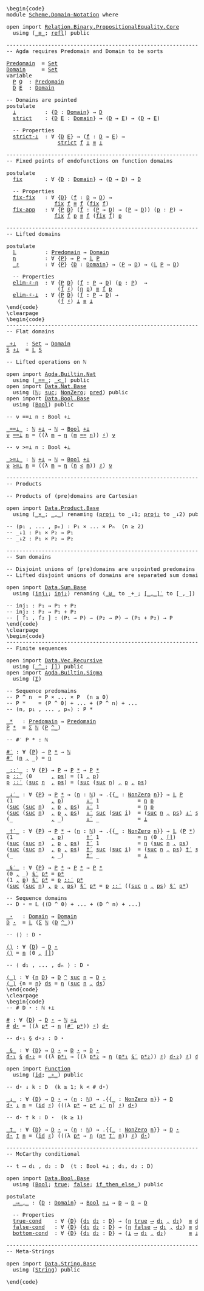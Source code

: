 <pre class="Agda"><a id="1" class="Markup">\begin{code}</a>
<a id="14" class="Keyword">module</a> <a id="21" href="Scheme.Domain-Notation.html" class="Module">Scheme.Domain-Notation</a> <a id="44" class="Keyword">where</a>

<a id="51" class="Keyword">open</a> <a id="56" class="Keyword">import</a> <a id="63" href="Relation.Binary.PropositionalEquality.Core.html" class="Module">Relation.Binary.PropositionalEquality.Core</a>
  <a id="108" class="Keyword">using</a> <a id="114" class="Symbol">(</a><a id="115" href="Agda.Builtin.Equality.html#150" class="Datatype Operator">_≡_</a><a id="118" class="Symbol">;</a> <a id="120" href="Agda.Builtin.Equality.html#207" class="InductiveConstructor">refl</a><a id="124" class="Symbol">)</a> <a id="126" class="Keyword">public</a>

<a id="134" class="Comment">------------------------------------------------------------------------</a>
<a id="207" class="Comment">-- Agda requires Predomain and Domain to be sorts</a>

<a id="Predomain"></a><a id="258" href="Scheme.Domain-Notation.html#258" class="Function">Predomain</a>  <a id="269" class="Symbol">=</a> <a id="271" href="Agda.Primitive.html#388" class="Primitive">Set</a>
<a id="Domain"></a><a id="275" href="Scheme.Domain-Notation.html#275" class="Function">Domain</a>     <a id="286" class="Symbol">=</a> <a id="288" href="Agda.Primitive.html#388" class="Primitive">Set</a>
<a id="292" class="Keyword">variable</a>
  <a id="303" href="Scheme.Domain-Notation.html#303" class="Generalizable">P</a> <a id="305" href="Scheme.Domain-Notation.html#305" class="Generalizable">Q</a>  <a id="308" class="Symbol">:</a> <a id="310" href="Scheme.Domain-Notation.html#258" class="Function">Predomain</a>
  <a id="322" href="Scheme.Domain-Notation.html#322" class="Generalizable">D</a> <a id="324" href="Scheme.Domain-Notation.html#324" class="Generalizable">E</a>  <a id="327" class="Symbol">:</a> <a id="329" href="Scheme.Domain-Notation.html#275" class="Function">Domain</a>

<a id="337" class="Comment">-- Domains are pointed</a>
<a id="360" class="Keyword">postulate</a>
  <a id="⊥"></a><a id="372" href="Scheme.Domain-Notation.html#372" class="Postulate">⊥</a>         <a id="382" class="Symbol">:</a> <a id="384" class="Symbol">{</a><a id="385" href="Scheme.Domain-Notation.html#385" class="Bound">D</a> <a id="387" class="Symbol">:</a> <a id="389" href="Scheme.Domain-Notation.html#275" class="Function">Domain</a><a id="395" class="Symbol">}</a> <a id="397" class="Symbol">→</a> <a id="399" href="Scheme.Domain-Notation.html#385" class="Bound">D</a>
  <a id="strict"></a><a id="403" href="Scheme.Domain-Notation.html#403" class="Postulate">strict</a>    <a id="413" class="Symbol">:</a> <a id="415" class="Symbol">{</a><a id="416" href="Scheme.Domain-Notation.html#416" class="Bound">D</a> <a id="418" href="Scheme.Domain-Notation.html#418" class="Bound">E</a> <a id="420" class="Symbol">:</a> <a id="422" href="Scheme.Domain-Notation.html#275" class="Function">Domain</a><a id="428" class="Symbol">}</a> <a id="430" class="Symbol">→</a> <a id="432" class="Symbol">(</a><a id="433" href="Scheme.Domain-Notation.html#416" class="Bound">D</a> <a id="435" class="Symbol">→</a> <a id="437" href="Scheme.Domain-Notation.html#418" class="Bound">E</a><a id="438" class="Symbol">)</a> <a id="440" class="Symbol">→</a> <a id="442" class="Symbol">(</a><a id="443" href="Scheme.Domain-Notation.html#416" class="Bound">D</a> <a id="445" class="Symbol">→</a> <a id="447" href="Scheme.Domain-Notation.html#418" class="Bound">E</a><a id="448" class="Symbol">)</a>

  <a id="453" class="Comment">-- Properties</a>
  <a id="strict-⊥"></a><a id="469" href="Scheme.Domain-Notation.html#469" class="Postulate">strict-⊥</a>  <a id="479" class="Symbol">:</a> <a id="481" class="Symbol">∀</a> <a id="483" class="Symbol">{</a><a id="484" href="Scheme.Domain-Notation.html#484" class="Bound">D</a> <a id="486" href="Scheme.Domain-Notation.html#486" class="Bound">E</a><a id="487" class="Symbol">}</a> <a id="489" class="Symbol">→</a> <a id="491" class="Symbol">(</a><a id="492" href="Scheme.Domain-Notation.html#492" class="Bound">f</a> <a id="494" class="Symbol">:</a> <a id="496" href="Scheme.Domain-Notation.html#484" class="Bound">D</a> <a id="498" class="Symbol">→</a> <a id="500" href="Scheme.Domain-Notation.html#486" class="Bound">E</a><a id="501" class="Symbol">)</a> <a id="503" class="Symbol">→</a>
                <a id="521" href="Scheme.Domain-Notation.html#403" class="Postulate">strict</a> <a id="528" href="Scheme.Domain-Notation.html#492" class="Bound">f</a> <a id="530" href="Scheme.Domain-Notation.html#372" class="Postulate">⊥</a> <a id="532" href="Agda.Builtin.Equality.html#150" class="Datatype Operator">≡</a> <a id="534" href="Scheme.Domain-Notation.html#372" class="Postulate">⊥</a>

<a id="537" class="Comment">------------------------------------------------------------------------</a>
<a id="610" class="Comment">-- Fixed points of endofunctions on function domains</a>

<a id="664" class="Keyword">postulate</a>
  <a id="fix"></a><a id="676" href="Scheme.Domain-Notation.html#676" class="Postulate">fix</a>       <a id="686" class="Symbol">:</a> <a id="688" class="Symbol">∀</a> <a id="690" class="Symbol">{</a><a id="691" href="Scheme.Domain-Notation.html#691" class="Bound">D</a> <a id="693" class="Symbol">:</a> <a id="695" href="Scheme.Domain-Notation.html#275" class="Function">Domain</a><a id="701" class="Symbol">}</a> <a id="703" class="Symbol">→</a> <a id="705" class="Symbol">(</a><a id="706" href="Scheme.Domain-Notation.html#691" class="Bound">D</a> <a id="708" class="Symbol">→</a> <a id="710" href="Scheme.Domain-Notation.html#691" class="Bound">D</a><a id="711" class="Symbol">)</a> <a id="713" class="Symbol">→</a> <a id="715" href="Scheme.Domain-Notation.html#691" class="Bound">D</a>

  <a id="720" class="Comment">-- Properties</a>
  <a id="fix-fix"></a><a id="736" href="Scheme.Domain-Notation.html#736" class="Postulate">fix-fix</a>   <a id="746" class="Symbol">:</a> <a id="748" class="Symbol">∀</a> <a id="750" class="Symbol">{</a><a id="751" href="Scheme.Domain-Notation.html#751" class="Bound">D</a><a id="752" class="Symbol">}</a> <a id="754" class="Symbol">(</a><a id="755" href="Scheme.Domain-Notation.html#755" class="Bound">f</a> <a id="757" class="Symbol">:</a> <a id="759" href="Scheme.Domain-Notation.html#751" class="Bound">D</a> <a id="761" class="Symbol">→</a> <a id="763" href="Scheme.Domain-Notation.html#751" class="Bound">D</a><a id="764" class="Symbol">)</a> <a id="766" class="Symbol">→</a>
               <a id="783" href="Scheme.Domain-Notation.html#676" class="Postulate">fix</a> <a id="787" href="Scheme.Domain-Notation.html#755" class="Bound">f</a> <a id="789" href="Agda.Builtin.Equality.html#150" class="Datatype Operator">≡</a> <a id="791" href="Scheme.Domain-Notation.html#755" class="Bound">f</a> <a id="793" class="Symbol">(</a><a id="794" href="Scheme.Domain-Notation.html#676" class="Postulate">fix</a> <a id="798" href="Scheme.Domain-Notation.html#755" class="Bound">f</a><a id="799" class="Symbol">)</a>
  <a id="fix-app"></a><a id="803" href="Scheme.Domain-Notation.html#803" class="Postulate">fix-app</a>   <a id="813" class="Symbol">:</a> <a id="815" class="Symbol">∀</a> <a id="817" class="Symbol">{</a><a id="818" href="Scheme.Domain-Notation.html#818" class="Bound">P</a> <a id="820" href="Scheme.Domain-Notation.html#820" class="Bound">D</a><a id="821" class="Symbol">}</a> <a id="823" class="Symbol">(</a><a id="824" href="Scheme.Domain-Notation.html#824" class="Bound">f</a> <a id="826" class="Symbol">:</a> <a id="828" class="Symbol">(</a><a id="829" href="Scheme.Domain-Notation.html#818" class="Bound">P</a> <a id="831" class="Symbol">→</a> <a id="833" href="Scheme.Domain-Notation.html#820" class="Bound">D</a><a id="834" class="Symbol">)</a> <a id="836" class="Symbol">→</a> <a id="838" class="Symbol">(</a><a id="839" href="Scheme.Domain-Notation.html#818" class="Bound">P</a> <a id="841" class="Symbol">→</a> <a id="843" href="Scheme.Domain-Notation.html#820" class="Bound">D</a><a id="844" class="Symbol">))</a> <a id="847" class="Symbol">(</a><a id="848" href="Scheme.Domain-Notation.html#848" class="Bound">p</a> <a id="850" class="Symbol">:</a> <a id="852" href="Scheme.Domain-Notation.html#818" class="Bound">P</a><a id="853" class="Symbol">)</a> <a id="855" class="Symbol">→</a>
               <a id="872" href="Scheme.Domain-Notation.html#676" class="Postulate">fix</a> <a id="876" href="Scheme.Domain-Notation.html#824" class="Bound">f</a> <a id="878" href="Scheme.Domain-Notation.html#848" class="Bound">p</a> <a id="880" href="Agda.Builtin.Equality.html#150" class="Datatype Operator">≡</a> <a id="882" href="Scheme.Domain-Notation.html#824" class="Bound">f</a> <a id="884" class="Symbol">(</a><a id="885" href="Scheme.Domain-Notation.html#676" class="Postulate">fix</a> <a id="889" href="Scheme.Domain-Notation.html#824" class="Bound">f</a><a id="890" class="Symbol">)</a> <a id="892" href="Scheme.Domain-Notation.html#848" class="Bound">p</a>

<a id="895" class="Comment">------------------------------------------------------------------------</a>
<a id="968" class="Comment">-- Lifted domains</a>

<a id="987" class="Keyword">postulate</a>
  <a id="𝕃"></a><a id="999" href="Scheme.Domain-Notation.html#999" class="Postulate">𝕃</a>         <a id="1009" class="Symbol">:</a> <a id="1011" href="Scheme.Domain-Notation.html#258" class="Function">Predomain</a> <a id="1021" class="Symbol">→</a> <a id="1023" href="Scheme.Domain-Notation.html#275" class="Function">Domain</a>
  <a id="η"></a><a id="1032" href="Scheme.Domain-Notation.html#1032" class="Postulate">η</a>         <a id="1042" class="Symbol">:</a> <a id="1044" class="Symbol">∀</a> <a id="1046" class="Symbol">{</a><a id="1047" href="Scheme.Domain-Notation.html#1047" class="Bound">P</a><a id="1048" class="Symbol">}</a> <a id="1050" class="Symbol">→</a> <a id="1052" href="Scheme.Domain-Notation.html#1047" class="Bound">P</a> <a id="1054" class="Symbol">→</a> <a id="1056" href="Scheme.Domain-Notation.html#999" class="Postulate">𝕃</a> <a id="1058" href="Scheme.Domain-Notation.html#1047" class="Bound">P</a>
  <a id="_♯"></a><a id="1062" href="Scheme.Domain-Notation.html#1062" class="Postulate Operator">_♯</a>        <a id="1072" class="Symbol">:</a> <a id="1074" class="Symbol">∀</a> <a id="1076" class="Symbol">{</a><a id="1077" href="Scheme.Domain-Notation.html#1077" class="Bound">P</a><a id="1078" class="Symbol">}</a> <a id="1080" class="Symbol">{</a><a id="1081" href="Scheme.Domain-Notation.html#1081" class="Bound">D</a> <a id="1083" class="Symbol">:</a> <a id="1085" href="Scheme.Domain-Notation.html#275" class="Function">Domain</a><a id="1091" class="Symbol">}</a> <a id="1093" class="Symbol">→</a> <a id="1095" class="Symbol">(</a><a id="1096" href="Scheme.Domain-Notation.html#1077" class="Bound">P</a> <a id="1098" class="Symbol">→</a> <a id="1100" href="Scheme.Domain-Notation.html#1081" class="Bound">D</a><a id="1101" class="Symbol">)</a> <a id="1103" class="Symbol">→</a> <a id="1105" class="Symbol">(</a><a id="1106" href="Scheme.Domain-Notation.html#999" class="Postulate">𝕃</a> <a id="1108" href="Scheme.Domain-Notation.html#1077" class="Bound">P</a> <a id="1110" class="Symbol">→</a> <a id="1112" href="Scheme.Domain-Notation.html#1081" class="Bound">D</a><a id="1113" class="Symbol">)</a>

  <a id="1118" class="Comment">-- Properties</a>
  <a id="elim-♯-η"></a><a id="1134" href="Scheme.Domain-Notation.html#1134" class="Postulate">elim-♯-η</a>  <a id="1144" class="Symbol">:</a> <a id="1146" class="Symbol">∀</a> <a id="1148" class="Symbol">{</a><a id="1149" href="Scheme.Domain-Notation.html#1149" class="Bound">P</a> <a id="1151" href="Scheme.Domain-Notation.html#1151" class="Bound">D</a><a id="1152" class="Symbol">}</a> <a id="1154" class="Symbol">(</a><a id="1155" href="Scheme.Domain-Notation.html#1155" class="Bound">f</a> <a id="1157" class="Symbol">:</a> <a id="1159" href="Scheme.Domain-Notation.html#1149" class="Bound">P</a> <a id="1161" class="Symbol">→</a> <a id="1163" href="Scheme.Domain-Notation.html#1151" class="Bound">D</a><a id="1164" class="Symbol">)</a> <a id="1166" class="Symbol">(</a><a id="1167" href="Scheme.Domain-Notation.html#1167" class="Bound">p</a> <a id="1169" class="Symbol">:</a> <a id="1171" href="Scheme.Domain-Notation.html#1149" class="Bound">P</a><a id="1172" class="Symbol">)</a>  <a id="1175" class="Symbol">→</a>
                <a id="1193" class="Symbol">(</a><a id="1194" href="Scheme.Domain-Notation.html#1155" class="Bound">f</a> <a id="1196" href="Scheme.Domain-Notation.html#1062" class="Postulate Operator">♯</a><a id="1197" class="Symbol">)</a> <a id="1199" class="Symbol">(</a><a id="1200" href="Scheme.Domain-Notation.html#1032" class="Postulate">η</a> <a id="1202" href="Scheme.Domain-Notation.html#1167" class="Bound">p</a><a id="1203" class="Symbol">)</a> <a id="1205" href="Agda.Builtin.Equality.html#150" class="Datatype Operator">≡</a> <a id="1207" href="Scheme.Domain-Notation.html#1155" class="Bound">f</a> <a id="1209" href="Scheme.Domain-Notation.html#1167" class="Bound">p</a>
  <a id="elim-♯-⊥"></a><a id="1213" href="Scheme.Domain-Notation.html#1213" class="Postulate">elim-♯-⊥</a>  <a id="1223" class="Symbol">:</a> <a id="1225" class="Symbol">∀</a> <a id="1227" class="Symbol">{</a><a id="1228" href="Scheme.Domain-Notation.html#1228" class="Bound">P</a> <a id="1230" href="Scheme.Domain-Notation.html#1230" class="Bound">D</a><a id="1231" class="Symbol">}</a> <a id="1233" class="Symbol">(</a><a id="1234" href="Scheme.Domain-Notation.html#1234" class="Bound">f</a> <a id="1236" class="Symbol">:</a> <a id="1238" href="Scheme.Domain-Notation.html#1228" class="Bound">P</a> <a id="1240" class="Symbol">→</a> <a id="1242" href="Scheme.Domain-Notation.html#1230" class="Bound">D</a><a id="1243" class="Symbol">)</a> <a id="1245" class="Symbol">→</a>
                <a id="1263" class="Symbol">(</a><a id="1264" href="Scheme.Domain-Notation.html#1234" class="Bound">f</a> <a id="1266" href="Scheme.Domain-Notation.html#1062" class="Postulate Operator">♯</a><a id="1267" class="Symbol">)</a> <a id="1269" href="Scheme.Domain-Notation.html#372" class="Postulate">⊥</a> <a id="1271" href="Agda.Builtin.Equality.html#150" class="Datatype Operator">≡</a> <a id="1273" href="Scheme.Domain-Notation.html#372" class="Postulate">⊥</a>
<a id="1275" class="Markup">\end{code}</a><a id="1285" class="Background">
\clearpage
</a><a id="1297" class="Markup">\begin{code}</a>
<a id="1310" class="Comment">------------------------------------------------------------------------</a>
<a id="1383" class="Comment">-- Flat domains</a>

<a id="_+⊥"></a><a id="1400" href="Scheme.Domain-Notation.html#1400" class="Function Operator">_+⊥</a>   <a id="1406" class="Symbol">:</a> <a id="1408" href="Agda.Primitive.html#388" class="Primitive">Set</a> <a id="1412" class="Symbol">→</a> <a id="1414" href="Scheme.Domain-Notation.html#275" class="Function">Domain</a>
<a id="1421" href="Scheme.Domain-Notation.html#1421" class="Bound">S</a> <a id="1423" href="Scheme.Domain-Notation.html#1400" class="Function Operator">+⊥</a>  <a id="1427" class="Symbol">=</a> <a id="1429" href="Scheme.Domain-Notation.html#999" class="Postulate">𝕃</a> <a id="1431" href="Scheme.Domain-Notation.html#1421" class="Bound">S</a>

<a id="1434" class="Comment">-- Lifted operations on ℕ</a>

<a id="1461" class="Keyword">open</a> <a id="1466" class="Keyword">import</a> <a id="1473" href="Agda.Builtin.Nat.html" class="Module">Agda.Builtin.Nat</a>
  <a id="1492" class="Keyword">using</a> <a id="1498" class="Symbol">(</a><a id="1499" href="Agda.Builtin.Nat.html#631" class="Primitive Operator">_==_</a><a id="1503" class="Symbol">;</a> <a id="1505" href="Agda.Builtin.Nat.html#757" class="Primitive Operator">_&lt;_</a><a id="1508" class="Symbol">)</a> <a id="1510" class="Keyword">public</a>
<a id="1517" class="Keyword">open</a> <a id="1522" class="Keyword">import</a> <a id="1529" href="Data.Nat.Base.html" class="Module">Data.Nat.Base</a>
  <a id="1545" class="Keyword">using</a> <a id="1551" class="Symbol">(</a><a id="1552" href="Agda.Builtin.Nat.html#203" class="Datatype">ℕ</a><a id="1553" class="Symbol">;</a> <a id="1555" href="Agda.Builtin.Nat.html#234" class="InductiveConstructor">suc</a><a id="1558" class="Symbol">;</a> <a id="1560" href="Data.Nat.Base.html#3266" class="Record">NonZero</a><a id="1567" class="Symbol">;</a> <a id="1569" href="Data.Nat.Base.html#5272" class="Function">pred</a><a id="1573" class="Symbol">)</a> <a id="1575" class="Keyword">public</a>
<a id="1582" class="Keyword">open</a> <a id="1587" class="Keyword">import</a> <a id="1594" href="Data.Bool.Base.html" class="Module">Data.Bool.Base</a>
  <a id="1611" class="Keyword">using</a> <a id="1617" class="Symbol">(</a><a id="1618" href="Agda.Builtin.Bool.html#173" class="Datatype">Bool</a><a id="1622" class="Symbol">)</a> <a id="1624" class="Keyword">public</a>

<a id="1632" class="Comment">-- ν ==⊥ n : Bool +⊥</a>

<a id="_==⊥_"></a><a id="1654" href="Scheme.Domain-Notation.html#1654" class="Function Operator">_==⊥_</a> <a id="1660" class="Symbol">:</a> <a id="1662" href="Agda.Builtin.Nat.html#203" class="Datatype">ℕ</a> <a id="1664" href="Scheme.Domain-Notation.html#1400" class="Function Operator">+⊥</a> <a id="1667" class="Symbol">→</a> <a id="1669" href="Agda.Builtin.Nat.html#203" class="Datatype">ℕ</a> <a id="1671" class="Symbol">→</a> <a id="1673" href="Agda.Builtin.Bool.html#173" class="Datatype">Bool</a> <a id="1678" href="Scheme.Domain-Notation.html#1400" class="Function Operator">+⊥</a>
<a id="1681" href="Scheme.Domain-Notation.html#1681" class="Bound">ν</a> <a id="1683" href="Scheme.Domain-Notation.html#1654" class="Function Operator">==⊥</a> <a id="1687" href="Scheme.Domain-Notation.html#1687" class="Bound">n</a> <a id="1689" class="Symbol">=</a> <a id="1691" class="Symbol">((λ</a> <a id="1695" href="Scheme.Domain-Notation.html#1695" class="Bound">m</a> <a id="1697" class="Symbol">→</a> <a id="1699" href="Scheme.Domain-Notation.html#1032" class="Postulate">η</a> <a id="1701" class="Symbol">(</a><a id="1702" href="Scheme.Domain-Notation.html#1695" class="Bound">m</a> <a id="1704" href="Agda.Builtin.Nat.html#631" class="Primitive Operator">==</a> <a id="1707" href="Scheme.Domain-Notation.html#1687" class="Bound">n</a><a id="1708" class="Symbol">))</a> <a id="1711" href="Scheme.Domain-Notation.html#1062" class="Postulate Operator">♯</a><a id="1712" class="Symbol">)</a> <a id="1714" href="Scheme.Domain-Notation.html#1681" class="Bound">ν</a>

<a id="1717" class="Comment">-- ν &gt;=⊥ n : Bool +⊥</a>

<a id="_&gt;=⊥_"></a><a id="1739" href="Scheme.Domain-Notation.html#1739" class="Function Operator">_&gt;=⊥_</a> <a id="1745" class="Symbol">:</a> <a id="1747" href="Agda.Builtin.Nat.html#203" class="Datatype">ℕ</a> <a id="1749" href="Scheme.Domain-Notation.html#1400" class="Function Operator">+⊥</a> <a id="1752" class="Symbol">→</a> <a id="1754" href="Agda.Builtin.Nat.html#203" class="Datatype">ℕ</a> <a id="1756" class="Symbol">→</a> <a id="1758" href="Agda.Builtin.Bool.html#173" class="Datatype">Bool</a> <a id="1763" href="Scheme.Domain-Notation.html#1400" class="Function Operator">+⊥</a>
<a id="1766" href="Scheme.Domain-Notation.html#1766" class="Bound">ν</a> <a id="1768" href="Scheme.Domain-Notation.html#1739" class="Function Operator">&gt;=⊥</a> <a id="1772" href="Scheme.Domain-Notation.html#1772" class="Bound">n</a> <a id="1774" class="Symbol">=</a> <a id="1776" class="Symbol">((λ</a> <a id="1780" href="Scheme.Domain-Notation.html#1780" class="Bound">m</a> <a id="1782" class="Symbol">→</a> <a id="1784" href="Scheme.Domain-Notation.html#1032" class="Postulate">η</a> <a id="1786" class="Symbol">(</a><a id="1787" href="Scheme.Domain-Notation.html#1772" class="Bound">n</a> <a id="1789" href="Agda.Builtin.Nat.html#757" class="Primitive Operator">&lt;</a> <a id="1791" href="Scheme.Domain-Notation.html#1780" class="Bound">m</a><a id="1792" class="Symbol">))</a> <a id="1795" href="Scheme.Domain-Notation.html#1062" class="Postulate Operator">♯</a><a id="1796" class="Symbol">)</a> <a id="1798" href="Scheme.Domain-Notation.html#1766" class="Bound">ν</a>

<a id="1801" class="Comment">------------------------------------------------------------------------</a>
<a id="1874" class="Comment">-- Products</a>

<a id="1887" class="Comment">-- Products of (pre)domains are Cartesian</a>

<a id="1930" class="Keyword">open</a> <a id="1935" class="Keyword">import</a> <a id="1942" href="Data.Product.Base.html" class="Module">Data.Product.Base</a>
  <a id="1962" class="Keyword">using</a> <a id="1968" class="Symbol">(</a><a id="1969" href="Data.Product.Base.html#1618" class="Function Operator">_×_</a><a id="1972" class="Symbol">;</a> <a id="1974" href="Agda.Builtin.Sigma.html#235" class="InductiveConstructor Operator">_,_</a><a id="1977" class="Symbol">)</a> <a id="1979" class="Keyword">renaming</a> <a id="1988" class="Symbol">(</a><a id="1989" href="Data.Product.Base.html#636" class="Field">proj₁</a> <a id="1995" class="Symbol">to</a> <a id="1998" class="Field">_↓1</a><a id="2001" class="Symbol">;</a> <a id="2003" href="Data.Product.Base.html#650" class="Field">proj₂</a> <a id="2009" class="Symbol">to</a> <a id="2012" class="Field">_↓2</a><a id="2015" class="Symbol">)</a> <a id="2017" class="Keyword">public</a>

<a id="2025" class="Comment">-- (p₁ , ... , pₙ) : P₁ × ... × Pₙ  (n ≥ 2)</a>
<a id="2069" class="Comment">-- _↓1 : P₁ × P₂ → P₁</a>
<a id="2091" class="Comment">-- _↓2 : P₁ × P₂ → P₂</a>

<a id="2114" class="Comment">------------------------------------------------------------------------</a>
<a id="2187" class="Comment">-- Sum domains</a>

<a id="2203" class="Comment">-- Disjoint unions of (pre)domains are unpointed predomains</a>
<a id="2263" class="Comment">-- Lifted disjoint unions of domains are separated sum domains</a>

<a id="2327" class="Keyword">open</a> <a id="2332" class="Keyword">import</a> <a id="2339" href="Data.Sum.Base.html" class="Module">Data.Sum.Base</a>
  <a id="2355" class="Keyword">using</a> <a id="2361" class="Symbol">(</a><a id="2362" href="Data.Sum.Base.html#675" class="InductiveConstructor">inj₁</a><a id="2366" class="Symbol">;</a> <a id="2368" href="Data.Sum.Base.html#700" class="InductiveConstructor">inj₂</a><a id="2372" class="Symbol">)</a> <a id="2374" class="Keyword">renaming</a> <a id="2383" class="Symbol">(</a><a id="2384" href="Data.Sum.Base.html#625" class="Datatype Operator">_⊎_</a> <a id="2388" class="Symbol">to</a> <a id="2391" class="Datatype Operator">_+_</a><a id="2394" class="Symbol">;</a> <a id="2396" href="Data.Sum.Base.html#980" class="Function Operator">[_,_]′</a> <a id="2403" class="Symbol">to</a> <a id="2406" class="Function Operator">[_,_]</a><a id="2411" class="Symbol">)</a> <a id="2413" class="Keyword">public</a>

<a id="2421" class="Comment">-- inj₁ : P₁ → P₁ + P₂</a>
<a id="2444" class="Comment">-- inj₂ : P₂ → P₁ + P₂</a>
<a id="2467" class="Comment">-- [ f₁ , f₂ ] : (P₁ → P) → (P₂ → P) → (P₁ + P₂) → P</a>
<a id="2520" class="Markup">\end{code}</a><a id="2530" class="Background">
\clearpage
</a><a id="2542" class="Markup">\begin{code}</a>
<a id="2555" class="Comment">------------------------------------------------------------------------</a>
<a id="2628" class="Comment">-- Finite sequences</a>

<a id="2649" class="Keyword">open</a> <a id="2654" class="Keyword">import</a> <a id="2661" href="Data.Vec.Recursive.html" class="Module">Data.Vec.Recursive</a>
  <a id="2682" class="Keyword">using</a> <a id="2688" class="Symbol">(</a><a id="2689" href="Data.Vec.Recursive.html#1962" class="Function Operator">_^_</a><a id="2692" class="Symbol">;</a> <a id="2694" href="Data.Vec.Recursive.html#2053" class="InductiveConstructor">[]</a><a id="2696" class="Symbol">)</a> <a id="2698" class="Keyword">public</a>
<a id="2705" class="Keyword">open</a> <a id="2710" class="Keyword">import</a> <a id="2717" href="Agda.Builtin.Sigma.html" class="Module">Agda.Builtin.Sigma</a>
  <a id="2738" class="Keyword">using</a> <a id="2744" class="Symbol">(</a><a id="2745" href="Agda.Builtin.Sigma.html#165" class="Record">Σ</a><a id="2746" class="Symbol">)</a>

<a id="2749" class="Comment">-- Sequence predomains</a>
<a id="2772" class="Comment">-- P ^ n  = P × ... × P  (n ≥ 0)</a>
<a id="2805" class="Comment">-- P *    = (P ^ 0) + ... + (P ^ n) + ...</a>
<a id="2847" class="Comment">-- (n, p₁ , ... , pₙ) : P *</a>

<a id="_*"></a><a id="2876" href="Scheme.Domain-Notation.html#2876" class="Function Operator">_*</a>   <a id="2881" class="Symbol">:</a> <a id="2883" href="Scheme.Domain-Notation.html#258" class="Function">Predomain</a> <a id="2893" class="Symbol">→</a> <a id="2895" href="Scheme.Domain-Notation.html#258" class="Function">Predomain</a>
<a id="2905" href="Scheme.Domain-Notation.html#2905" class="Bound">P</a> <a id="2907" href="Scheme.Domain-Notation.html#2876" class="Function Operator">*</a>  <a id="2910" class="Symbol">=</a> <a id="2912" href="Agda.Builtin.Sigma.html#165" class="Record">Σ</a> <a id="2914" href="Agda.Builtin.Nat.html#203" class="Datatype">ℕ</a> <a id="2916" class="Symbol">(</a><a id="2917" href="Scheme.Domain-Notation.html#2905" class="Bound">P</a> <a id="2919" href="Data.Vec.Recursive.html#1962" class="Function Operator">^_</a><a id="2921" class="Symbol">)</a>

<a id="2924" class="Comment">-- #′ P * : ℕ</a>

<a id="#′"></a><a id="2939" href="Scheme.Domain-Notation.html#2939" class="Function">#′</a> <a id="2942" class="Symbol">:</a> <a id="2944" class="Symbol">∀</a> <a id="2946" class="Symbol">{</a><a id="2947" href="Scheme.Domain-Notation.html#2947" class="Bound">P</a><a id="2948" class="Symbol">}</a> <a id="2950" class="Symbol">→</a> <a id="2952" href="Scheme.Domain-Notation.html#2947" class="Bound">P</a> <a id="2954" href="Scheme.Domain-Notation.html#2876" class="Function Operator">*</a> <a id="2956" class="Symbol">→</a> <a id="2958" href="Agda.Builtin.Nat.html#203" class="Datatype">ℕ</a>
<a id="2960" href="Scheme.Domain-Notation.html#2939" class="Function">#′</a> <a id="2963" class="Symbol">(</a><a id="2964" href="Scheme.Domain-Notation.html#2964" class="Bound">n</a> <a id="2966" href="Agda.Builtin.Sigma.html#235" class="InductiveConstructor Operator">,</a> <a id="2968" class="Symbol">_)</a> <a id="2971" class="Symbol">=</a> <a id="2973" href="Scheme.Domain-Notation.html#2964" class="Bound">n</a>

<a id="_::′_"></a><a id="2976" href="Scheme.Domain-Notation.html#2976" class="Function Operator">_::′_</a> <a id="2982" class="Symbol">:</a> <a id="2984" class="Symbol">∀</a> <a id="2986" class="Symbol">{</a><a id="2987" href="Scheme.Domain-Notation.html#2987" class="Bound">P</a><a id="2988" class="Symbol">}</a> <a id="2990" class="Symbol">→</a> <a id="2992" href="Scheme.Domain-Notation.html#2987" class="Bound">P</a> <a id="2994" class="Symbol">→</a> <a id="2996" href="Scheme.Domain-Notation.html#2987" class="Bound">P</a> <a id="2998" href="Scheme.Domain-Notation.html#2876" class="Function Operator">*</a> <a id="3000" class="Symbol">→</a> <a id="3002" href="Scheme.Domain-Notation.html#2987" class="Bound">P</a> <a id="3004" href="Scheme.Domain-Notation.html#2876" class="Function Operator">*</a>
<a id="3006" href="Scheme.Domain-Notation.html#3006" class="Bound">p</a> <a id="3008" href="Scheme.Domain-Notation.html#2976" class="Function Operator">::′</a> <a id="3012" class="Symbol">(</a><a id="3013" class="Number">0</a>      <a id="3020" href="Agda.Builtin.Sigma.html#235" class="InductiveConstructor Operator">,</a> <a id="3022" href="Scheme.Domain-Notation.html#3022" class="Bound">ps</a><a id="3024" class="Symbol">)</a> <a id="3026" class="Symbol">=</a> <a id="3028" class="Symbol">(</a><a id="3029" class="Number">1</a> <a id="3031" href="Agda.Builtin.Sigma.html#235" class="InductiveConstructor Operator">,</a> <a id="3033" href="Scheme.Domain-Notation.html#3006" class="Bound">p</a><a id="3034" class="Symbol">)</a>
<a id="3036" href="Scheme.Domain-Notation.html#3036" class="Bound">p</a> <a id="3038" href="Scheme.Domain-Notation.html#2976" class="Function Operator">::′</a> <a id="3042" class="Symbol">(</a><a id="3043" href="Agda.Builtin.Nat.html#234" class="InductiveConstructor">suc</a> <a id="3047" href="Scheme.Domain-Notation.html#3047" class="Bound">n</a>  <a id="3050" href="Agda.Builtin.Sigma.html#235" class="InductiveConstructor Operator">,</a> <a id="3052" href="Scheme.Domain-Notation.html#3052" class="Bound">ps</a><a id="3054" class="Symbol">)</a> <a id="3056" class="Symbol">=</a> <a id="3058" class="Symbol">(</a><a id="3059" href="Agda.Builtin.Nat.html#234" class="InductiveConstructor">suc</a> <a id="3063" class="Symbol">(</a><a id="3064" href="Agda.Builtin.Nat.html#234" class="InductiveConstructor">suc</a> <a id="3068" href="Scheme.Domain-Notation.html#3047" class="Bound">n</a><a id="3069" class="Symbol">)</a> <a id="3071" href="Agda.Builtin.Sigma.html#235" class="InductiveConstructor Operator">,</a> <a id="3073" href="Scheme.Domain-Notation.html#3036" class="Bound">p</a> <a id="3075" href="Agda.Builtin.Sigma.html#235" class="InductiveConstructor Operator">,</a> <a id="3077" href="Scheme.Domain-Notation.html#3052" class="Bound">ps</a><a id="3079" class="Symbol">)</a>

<a id="_↓′_"></a><a id="3082" href="Scheme.Domain-Notation.html#3082" class="Function Operator">_↓′_</a> <a id="3087" class="Symbol">:</a> <a id="3089" class="Symbol">∀</a> <a id="3091" class="Symbol">{</a><a id="3092" href="Scheme.Domain-Notation.html#3092" class="Bound">P</a><a id="3093" class="Symbol">}</a> <a id="3095" class="Symbol">→</a> <a id="3097" href="Scheme.Domain-Notation.html#3092" class="Bound">P</a> <a id="3099" href="Scheme.Domain-Notation.html#2876" class="Function Operator">*</a> <a id="3101" class="Symbol">→</a> <a id="3103" class="Symbol">(</a><a id="3104" href="Scheme.Domain-Notation.html#3104" class="Bound">n</a> <a id="3106" class="Symbol">:</a> <a id="3108" href="Agda.Builtin.Nat.html#203" class="Datatype">ℕ</a><a id="3109" class="Symbol">)</a> <a id="3111" class="Symbol">→</a> <a id="3113" class="Symbol">.{{</a><a id="3116" href="Scheme.Domain-Notation.html#3116" class="Bound">_</a> <a id="3118" class="Symbol">:</a> <a id="3120" href="Data.Nat.Base.html#3266" class="Record">NonZero</a> <a id="3128" href="Scheme.Domain-Notation.html#3104" class="Bound">n</a><a id="3129" class="Symbol">}}</a> <a id="3132" class="Symbol">→</a> <a id="3134" href="Scheme.Domain-Notation.html#999" class="Postulate">𝕃</a> <a id="3136" href="Scheme.Domain-Notation.html#3092" class="Bound">P</a>
<a id="3138" class="Symbol">(</a><a id="3139" class="Number">1</a>            <a id="3152" href="Agda.Builtin.Sigma.html#235" class="InductiveConstructor Operator">,</a> <a id="3154" href="Scheme.Domain-Notation.html#3154" class="Bound">p</a><a id="3155" class="Symbol">)</a>       <a id="3163" href="Scheme.Domain-Notation.html#3082" class="Function Operator">↓′</a> <a id="3166" class="Number">1</a>            <a id="3179" class="Symbol">=</a> <a id="3181" href="Scheme.Domain-Notation.html#1032" class="Postulate">η</a> <a id="3183" href="Scheme.Domain-Notation.html#3154" class="Bound">p</a>
<a id="3185" class="Symbol">(</a><a id="3186" href="Agda.Builtin.Nat.html#234" class="InductiveConstructor">suc</a> <a id="3190" class="Symbol">(</a><a id="3191" href="Agda.Builtin.Nat.html#234" class="InductiveConstructor">suc</a> <a id="3195" href="Scheme.Domain-Notation.html#3195" class="Bound">n</a><a id="3196" class="Symbol">)</a>  <a id="3199" href="Agda.Builtin.Sigma.html#235" class="InductiveConstructor Operator">,</a> <a id="3201" href="Scheme.Domain-Notation.html#3201" class="Bound">p</a> <a id="3203" href="Agda.Builtin.Sigma.html#235" class="InductiveConstructor Operator">,</a> <a id="3205" href="Scheme.Domain-Notation.html#3205" class="Bound">ps</a><a id="3207" class="Symbol">)</a>  <a id="3210" href="Scheme.Domain-Notation.html#3082" class="Function Operator">↓′</a> <a id="3213" class="Number">1</a>            <a id="3226" class="Symbol">=</a> <a id="3228" href="Scheme.Domain-Notation.html#1032" class="Postulate">η</a> <a id="3230" href="Scheme.Domain-Notation.html#3201" class="Bound">p</a>
<a id="3232" class="Symbol">(</a><a id="3233" href="Agda.Builtin.Nat.html#234" class="InductiveConstructor">suc</a> <a id="3237" class="Symbol">(</a><a id="3238" href="Agda.Builtin.Nat.html#234" class="InductiveConstructor">suc</a> <a id="3242" href="Scheme.Domain-Notation.html#3242" class="Bound">n</a><a id="3243" class="Symbol">)</a>  <a id="3246" href="Agda.Builtin.Sigma.html#235" class="InductiveConstructor Operator">,</a> <a id="3248" href="Scheme.Domain-Notation.html#3248" class="Bound">p</a> <a id="3250" href="Agda.Builtin.Sigma.html#235" class="InductiveConstructor Operator">,</a> <a id="3252" href="Scheme.Domain-Notation.html#3252" class="Bound">ps</a><a id="3254" class="Symbol">)</a>  <a id="3257" href="Scheme.Domain-Notation.html#3082" class="Function Operator">↓′</a> <a id="3260" href="Agda.Builtin.Nat.html#234" class="InductiveConstructor">suc</a> <a id="3264" class="Symbol">(</a><a id="3265" href="Agda.Builtin.Nat.html#234" class="InductiveConstructor">suc</a> <a id="3269" href="Scheme.Domain-Notation.html#3269" class="Bound">i</a><a id="3270" class="Symbol">)</a>  <a id="3273" class="Symbol">=</a> <a id="3275" class="Symbol">(</a><a id="3276" href="Agda.Builtin.Nat.html#234" class="InductiveConstructor">suc</a> <a id="3280" href="Scheme.Domain-Notation.html#3242" class="Bound">n</a> <a id="3282" href="Agda.Builtin.Sigma.html#235" class="InductiveConstructor Operator">,</a> <a id="3284" href="Scheme.Domain-Notation.html#3252" class="Bound">ps</a><a id="3286" class="Symbol">)</a> <a id="3288" href="Scheme.Domain-Notation.html#3082" class="Function Operator">↓′</a> <a id="3291" href="Agda.Builtin.Nat.html#234" class="InductiveConstructor">suc</a> <a id="3295" href="Scheme.Domain-Notation.html#3269" class="Bound">i</a>
<a id="3297" class="CatchallClause Symbol">(_</a><a id="3299" class="CatchallClause">            </a><a id="3311" href="Agda.Builtin.Sigma.html#235" class="CatchallClause InductiveConstructor Operator">,</a><a id="3312" class="CatchallClause"> </a><a id="3313" class="CatchallClause Symbol">_)</a><a id="3315" class="CatchallClause">       </a><a id="3322" href="Scheme.Domain-Notation.html#3082" class="CatchallClause Function Operator">↓′</a><a id="3324" class="CatchallClause"> </a><a id="3325" class="CatchallClause Symbol">_</a>            <a id="3338" class="Symbol">=</a> <a id="3340" href="Scheme.Domain-Notation.html#372" class="Postulate">⊥</a>

<a id="_†′_"></a><a id="3343" href="Scheme.Domain-Notation.html#3343" class="Function Operator">_†′_</a> <a id="3348" class="Symbol">:</a> <a id="3350" class="Symbol">∀</a> <a id="3352" class="Symbol">{</a><a id="3353" href="Scheme.Domain-Notation.html#3353" class="Bound">P</a><a id="3354" class="Symbol">}</a> <a id="3356" class="Symbol">→</a> <a id="3358" href="Scheme.Domain-Notation.html#3353" class="Bound">P</a> <a id="3360" href="Scheme.Domain-Notation.html#2876" class="Function Operator">*</a> <a id="3362" class="Symbol">→</a> <a id="3364" class="Symbol">(</a><a id="3365" href="Scheme.Domain-Notation.html#3365" class="Bound">n</a> <a id="3367" class="Symbol">:</a> <a id="3369" href="Agda.Builtin.Nat.html#203" class="Datatype">ℕ</a><a id="3370" class="Symbol">)</a> <a id="3372" class="Symbol">→</a> <a id="3374" class="Symbol">.{{</a><a id="3377" href="Scheme.Domain-Notation.html#3377" class="Bound">_</a> <a id="3379" class="Symbol">:</a> <a id="3381" href="Data.Nat.Base.html#3266" class="Record">NonZero</a> <a id="3389" href="Scheme.Domain-Notation.html#3365" class="Bound">n</a><a id="3390" class="Symbol">}}</a> <a id="3393" class="Symbol">→</a> <a id="3395" href="Scheme.Domain-Notation.html#999" class="Postulate">𝕃</a> <a id="3397" class="Symbol">(</a><a id="3398" href="Scheme.Domain-Notation.html#3353" class="Bound">P</a> <a id="3400" href="Scheme.Domain-Notation.html#2876" class="Function Operator">*</a><a id="3401" class="Symbol">)</a>
<a id="3403" class="Symbol">(</a><a id="3404" class="Number">1</a>            <a id="3417" href="Agda.Builtin.Sigma.html#235" class="InductiveConstructor Operator">,</a> <a id="3419" href="Scheme.Domain-Notation.html#3419" class="Bound">p</a><a id="3420" class="Symbol">)</a>       <a id="3428" href="Scheme.Domain-Notation.html#3343" class="Function Operator">†′</a> <a id="3431" class="Number">1</a>            <a id="3444" class="Symbol">=</a> <a id="3446" href="Scheme.Domain-Notation.html#1032" class="Postulate">η</a> <a id="3448" class="Symbol">(</a><a id="3449" class="Number">0</a> <a id="3451" href="Agda.Builtin.Sigma.html#235" class="InductiveConstructor Operator">,</a> <a id="3453" href="Data.Vec.Recursive.html#2053" class="InductiveConstructor">[]</a><a id="3455" class="Symbol">)</a>
<a id="3457" class="Symbol">(</a><a id="3458" href="Agda.Builtin.Nat.html#234" class="InductiveConstructor">suc</a> <a id="3462" class="Symbol">(</a><a id="3463" href="Agda.Builtin.Nat.html#234" class="InductiveConstructor">suc</a> <a id="3467" href="Scheme.Domain-Notation.html#3467" class="Bound">n</a><a id="3468" class="Symbol">)</a>  <a id="3471" href="Agda.Builtin.Sigma.html#235" class="InductiveConstructor Operator">,</a> <a id="3473" href="Scheme.Domain-Notation.html#3473" class="Bound">p</a> <a id="3475" href="Agda.Builtin.Sigma.html#235" class="InductiveConstructor Operator">,</a> <a id="3477" href="Scheme.Domain-Notation.html#3477" class="Bound">ps</a><a id="3479" class="Symbol">)</a>  <a id="3482" href="Scheme.Domain-Notation.html#3343" class="Function Operator">†′</a> <a id="3485" class="Number">1</a>            <a id="3498" class="Symbol">=</a> <a id="3500" href="Scheme.Domain-Notation.html#1032" class="Postulate">η</a> <a id="3502" class="Symbol">(</a><a id="3503" href="Agda.Builtin.Nat.html#234" class="InductiveConstructor">suc</a> <a id="3507" href="Scheme.Domain-Notation.html#3467" class="Bound">n</a> <a id="3509" href="Agda.Builtin.Sigma.html#235" class="InductiveConstructor Operator">,</a> <a id="3511" href="Scheme.Domain-Notation.html#3477" class="Bound">ps</a><a id="3513" class="Symbol">)</a>
<a id="3515" class="Symbol">(</a><a id="3516" href="Agda.Builtin.Nat.html#234" class="InductiveConstructor">suc</a> <a id="3520" class="Symbol">(</a><a id="3521" href="Agda.Builtin.Nat.html#234" class="InductiveConstructor">suc</a> <a id="3525" href="Scheme.Domain-Notation.html#3525" class="Bound">n</a><a id="3526" class="Symbol">)</a>  <a id="3529" href="Agda.Builtin.Sigma.html#235" class="InductiveConstructor Operator">,</a> <a id="3531" href="Scheme.Domain-Notation.html#3531" class="Bound">p</a> <a id="3533" href="Agda.Builtin.Sigma.html#235" class="InductiveConstructor Operator">,</a> <a id="3535" href="Scheme.Domain-Notation.html#3535" class="Bound">ps</a><a id="3537" class="Symbol">)</a>  <a id="3540" href="Scheme.Domain-Notation.html#3343" class="Function Operator">†′</a> <a id="3543" href="Agda.Builtin.Nat.html#234" class="InductiveConstructor">suc</a> <a id="3547" class="Symbol">(</a><a id="3548" href="Agda.Builtin.Nat.html#234" class="InductiveConstructor">suc</a> <a id="3552" href="Scheme.Domain-Notation.html#3552" class="Bound">i</a><a id="3553" class="Symbol">)</a>  <a id="3556" class="Symbol">=</a> <a id="3558" class="Symbol">(</a><a id="3559" href="Agda.Builtin.Nat.html#234" class="InductiveConstructor">suc</a> <a id="3563" href="Scheme.Domain-Notation.html#3525" class="Bound">n</a> <a id="3565" href="Agda.Builtin.Sigma.html#235" class="InductiveConstructor Operator">,</a> <a id="3567" href="Scheme.Domain-Notation.html#3535" class="Bound">ps</a><a id="3569" class="Symbol">)</a> <a id="3571" href="Scheme.Domain-Notation.html#3343" class="Function Operator">†′</a> <a id="3574" href="Agda.Builtin.Nat.html#234" class="InductiveConstructor">suc</a> <a id="3578" href="Scheme.Domain-Notation.html#3552" class="Bound">i</a>
<a id="3580" class="CatchallClause Symbol">(_</a><a id="3582" class="CatchallClause">            </a><a id="3594" href="Agda.Builtin.Sigma.html#235" class="CatchallClause InductiveConstructor Operator">,</a><a id="3595" class="CatchallClause"> </a><a id="3596" class="CatchallClause Symbol">_)</a><a id="3598" class="CatchallClause">       </a><a id="3605" href="Scheme.Domain-Notation.html#3343" class="CatchallClause Function Operator">†′</a><a id="3607" class="CatchallClause"> </a><a id="3608" class="CatchallClause Symbol">_</a>            <a id="3621" class="Symbol">=</a> <a id="3623" href="Scheme.Domain-Notation.html#372" class="Postulate">⊥</a>

<a id="_§′_"></a><a id="3626" href="Scheme.Domain-Notation.html#3626" class="Function Operator">_§′_</a> <a id="3631" class="Symbol">:</a> <a id="3633" class="Symbol">∀</a> <a id="3635" class="Symbol">{</a><a id="3636" href="Scheme.Domain-Notation.html#3636" class="Bound">P</a><a id="3637" class="Symbol">}</a> <a id="3639" class="Symbol">→</a> <a id="3641" href="Scheme.Domain-Notation.html#3636" class="Bound">P</a> <a id="3643" href="Scheme.Domain-Notation.html#2876" class="Function Operator">*</a> <a id="3645" class="Symbol">→</a> <a id="3647" href="Scheme.Domain-Notation.html#3636" class="Bound">P</a> <a id="3649" href="Scheme.Domain-Notation.html#2876" class="Function Operator">*</a> <a id="3651" class="Symbol">→</a> <a id="3653" href="Scheme.Domain-Notation.html#3636" class="Bound">P</a> <a id="3655" href="Scheme.Domain-Notation.html#2876" class="Function Operator">*</a>
<a id="3657" class="Symbol">(</a><a id="3658" class="Number">0</a> <a id="3660" href="Agda.Builtin.Sigma.html#235" class="InductiveConstructor Operator">,</a> <a id="3662" class="Symbol">_)</a> <a id="3665" href="Scheme.Domain-Notation.html#3626" class="Function Operator">§′</a> <a id="3668" href="Scheme.Domain-Notation.html#3668" class="Bound">p*</a> <a id="3671" class="Symbol">=</a> <a id="3673" href="Scheme.Domain-Notation.html#3668" class="Bound">p*</a>
<a id="3676" class="Symbol">(</a><a id="3677" class="Number">1</a> <a id="3679" href="Agda.Builtin.Sigma.html#235" class="InductiveConstructor Operator">,</a> <a id="3681" href="Scheme.Domain-Notation.html#3681" class="Bound">p</a><a id="3682" class="Symbol">)</a> <a id="3684" href="Scheme.Domain-Notation.html#3626" class="Function Operator">§′</a> <a id="3687" href="Scheme.Domain-Notation.html#3687" class="Bound">p*</a> <a id="3690" class="Symbol">=</a> <a id="3692" href="Scheme.Domain-Notation.html#3681" class="Bound">p</a> <a id="3694" href="Scheme.Domain-Notation.html#2976" class="Function Operator">::′</a> <a id="3698" href="Scheme.Domain-Notation.html#3687" class="Bound">p*</a>
<a id="3701" class="Symbol">(</a><a id="3702" href="Agda.Builtin.Nat.html#234" class="InductiveConstructor">suc</a> <a id="3706" class="Symbol">(</a><a id="3707" href="Agda.Builtin.Nat.html#234" class="InductiveConstructor">suc</a> <a id="3711" href="Scheme.Domain-Notation.html#3711" class="Bound">n</a><a id="3712" class="Symbol">)</a> <a id="3714" href="Agda.Builtin.Sigma.html#235" class="InductiveConstructor Operator">,</a> <a id="3716" href="Scheme.Domain-Notation.html#3716" class="Bound">p</a> <a id="3718" href="Agda.Builtin.Sigma.html#235" class="InductiveConstructor Operator">,</a> <a id="3720" href="Scheme.Domain-Notation.html#3720" class="Bound">ps</a><a id="3722" class="Symbol">)</a> <a id="3724" href="Scheme.Domain-Notation.html#3626" class="Function Operator">§′</a> <a id="3727" href="Scheme.Domain-Notation.html#3727" class="Bound">p*</a> <a id="3730" class="Symbol">=</a> <a id="3732" href="Scheme.Domain-Notation.html#3716" class="Bound">p</a> <a id="3734" href="Scheme.Domain-Notation.html#2976" class="Function Operator">::′</a> <a id="3738" class="Symbol">((</a><a id="3740" href="Agda.Builtin.Nat.html#234" class="InductiveConstructor">suc</a> <a id="3744" href="Scheme.Domain-Notation.html#3711" class="Bound">n</a> <a id="3746" href="Agda.Builtin.Sigma.html#235" class="InductiveConstructor Operator">,</a> <a id="3748" href="Scheme.Domain-Notation.html#3720" class="Bound">ps</a><a id="3750" class="Symbol">)</a> <a id="3752" href="Scheme.Domain-Notation.html#3626" class="Function Operator">§′</a> <a id="3755" href="Scheme.Domain-Notation.html#3727" class="Bound">p*</a><a id="3757" class="Symbol">)</a>

<a id="3760" class="Comment">-- Sequence domains</a>
<a id="3780" class="Comment">-- D ⋆ = 𝕃 ((D ^ 0) + ... + (D ^ n) + ...)</a>

<a id="_⋆"></a><a id="3824" href="Scheme.Domain-Notation.html#3824" class="Function Operator">_⋆</a>   <a id="3829" class="Symbol">:</a> <a id="3831" href="Scheme.Domain-Notation.html#275" class="Function">Domain</a> <a id="3838" class="Symbol">→</a> <a id="3840" href="Scheme.Domain-Notation.html#275" class="Function">Domain</a>
<a id="3847" href="Scheme.Domain-Notation.html#3847" class="Bound">D</a> <a id="3849" href="Scheme.Domain-Notation.html#3824" class="Function Operator">⋆</a>  <a id="3852" class="Symbol">=</a> <a id="3854" href="Scheme.Domain-Notation.html#999" class="Postulate">𝕃</a> <a id="3856" class="Symbol">(</a><a id="3857" href="Agda.Builtin.Sigma.html#165" class="Record">Σ</a> <a id="3859" href="Agda.Builtin.Nat.html#203" class="Datatype">ℕ</a> <a id="3861" class="Symbol">(</a><a id="3862" href="Scheme.Domain-Notation.html#3847" class="Bound">D</a> <a id="3864" href="Data.Vec.Recursive.html#1962" class="Function Operator">^_</a><a id="3866" class="Symbol">))</a>

<a id="3870" class="Comment">-- ⟨⟩ : D ⋆</a>

<a id="⟨⟩"></a><a id="3883" href="Scheme.Domain-Notation.html#3883" class="Function">⟨⟩</a> <a id="3886" class="Symbol">:</a> <a id="3888" class="Symbol">∀</a> <a id="3890" class="Symbol">{</a><a id="3891" href="Scheme.Domain-Notation.html#3891" class="Bound">D</a><a id="3892" class="Symbol">}</a> <a id="3894" class="Symbol">→</a> <a id="3896" href="Scheme.Domain-Notation.html#3891" class="Bound">D</a> <a id="3898" href="Scheme.Domain-Notation.html#3824" class="Function Operator">⋆</a>
<a id="3900" href="Scheme.Domain-Notation.html#3883" class="Function">⟨⟩</a> <a id="3903" class="Symbol">=</a> <a id="3905" href="Scheme.Domain-Notation.html#1032" class="Postulate">η</a> <a id="3907" class="Symbol">(</a><a id="3908" class="Number">0</a> <a id="3910" href="Agda.Builtin.Sigma.html#235" class="InductiveConstructor Operator">,</a> <a id="3912" href="Data.Vec.Recursive.html#2053" class="InductiveConstructor">[]</a><a id="3914" class="Symbol">)</a>

<a id="3917" class="Comment">-- ⟨ d₁ , ... , dₙ ⟩ : D ⋆</a>

<a id="⟨_⟩"></a><a id="3945" href="Scheme.Domain-Notation.html#3945" class="Function Operator">⟨_⟩</a> <a id="3949" class="Symbol">:</a> <a id="3951" class="Symbol">∀</a> <a id="3953" class="Symbol">{</a><a id="3954" href="Scheme.Domain-Notation.html#3954" class="Bound">n</a> <a id="3956" href="Scheme.Domain-Notation.html#3956" class="Bound">D</a><a id="3957" class="Symbol">}</a> <a id="3959" class="Symbol">→</a> <a id="3961" href="Scheme.Domain-Notation.html#3956" class="Bound">D</a> <a id="3963" href="Data.Vec.Recursive.html#1962" class="Function Operator">^</a> <a id="3965" href="Agda.Builtin.Nat.html#234" class="InductiveConstructor">suc</a> <a id="3969" href="Scheme.Domain-Notation.html#3954" class="Bound">n</a> <a id="3971" class="Symbol">→</a> <a id="3973" href="Scheme.Domain-Notation.html#3956" class="Bound">D</a> <a id="3975" href="Scheme.Domain-Notation.html#3824" class="Function Operator">⋆</a>
<a id="3977" href="Scheme.Domain-Notation.html#3945" class="Function Operator">⟨_⟩</a> <a id="3981" class="Symbol">{</a><a id="3982" class="Argument">n</a> <a id="3984" class="Symbol">=</a> <a id="3986" href="Scheme.Domain-Notation.html#3986" class="Bound">n</a><a id="3987" class="Symbol">}</a> <a id="3989" href="Scheme.Domain-Notation.html#3989" class="Bound">ds</a> <a id="3992" class="Symbol">=</a> <a id="3994" href="Scheme.Domain-Notation.html#1032" class="Postulate">η</a> <a id="3996" class="Symbol">(</a><a id="3997" href="Agda.Builtin.Nat.html#234" class="InductiveConstructor">suc</a> <a id="4001" href="Scheme.Domain-Notation.html#3986" class="Bound">n</a> <a id="4003" href="Agda.Builtin.Sigma.html#235" class="InductiveConstructor Operator">,</a> <a id="4005" href="Scheme.Domain-Notation.html#3989" class="Bound">ds</a><a id="4007" class="Symbol">)</a>
<a id="4009" class="Markup">\end{code}</a><a id="4019" class="Background">
\clearpage
</a><a id="4031" class="Markup">\begin{code}</a>
<a id="4044" class="Comment">-- # D ⋆ : ℕ +⊥</a>

<a id="#"></a><a id="4061" href="Scheme.Domain-Notation.html#4061" class="Function">#</a> <a id="4063" class="Symbol">:</a> <a id="4065" class="Symbol">∀</a> <a id="4067" class="Symbol">{</a><a id="4068" href="Scheme.Domain-Notation.html#4068" class="Bound">D</a><a id="4069" class="Symbol">}</a> <a id="4071" class="Symbol">→</a> <a id="4073" href="Scheme.Domain-Notation.html#4068" class="Bound">D</a> <a id="4075" href="Scheme.Domain-Notation.html#3824" class="Function Operator">⋆</a> <a id="4077" class="Symbol">→</a> <a id="4079" href="Agda.Builtin.Nat.html#203" class="Datatype">ℕ</a> <a id="4081" href="Scheme.Domain-Notation.html#1400" class="Function Operator">+⊥</a>
<a id="4084" href="Scheme.Domain-Notation.html#4061" class="Function">#</a> <a id="4086" href="Scheme.Domain-Notation.html#4086" class="Bound">d⋆</a> <a id="4089" class="Symbol">=</a> <a id="4091" class="Symbol">((λ</a> <a id="4095" href="Scheme.Domain-Notation.html#4095" class="Bound">p*</a> <a id="4098" class="Symbol">→</a> <a id="4100" href="Scheme.Domain-Notation.html#1032" class="Postulate">η</a> <a id="4102" class="Symbol">(</a><a id="4103" href="Scheme.Domain-Notation.html#2939" class="Function">#′</a> <a id="4106" href="Scheme.Domain-Notation.html#4095" class="Bound">p*</a><a id="4108" class="Symbol">))</a> <a id="4111" href="Scheme.Domain-Notation.html#1062" class="Postulate Operator">♯</a><a id="4112" class="Symbol">)</a> <a id="4114" href="Scheme.Domain-Notation.html#4086" class="Bound">d⋆</a>

<a id="4118" class="Comment">-- d⋆₁ § d⋆₂ : D ⋆</a>

<a id="_§_"></a><a id="4138" href="Scheme.Domain-Notation.html#4138" class="Function Operator">_§_</a> <a id="4142" class="Symbol">:</a> <a id="4144" class="Symbol">∀</a> <a id="4146" class="Symbol">{</a><a id="4147" href="Scheme.Domain-Notation.html#4147" class="Bound">D</a><a id="4148" class="Symbol">}</a> <a id="4150" class="Symbol">→</a> <a id="4152" href="Scheme.Domain-Notation.html#4147" class="Bound">D</a> <a id="4154" href="Scheme.Domain-Notation.html#3824" class="Function Operator">⋆</a> <a id="4156" class="Symbol">→</a> <a id="4158" href="Scheme.Domain-Notation.html#4147" class="Bound">D</a> <a id="4160" href="Scheme.Domain-Notation.html#3824" class="Function Operator">⋆</a> <a id="4162" class="Symbol">→</a> <a id="4164" href="Scheme.Domain-Notation.html#4147" class="Bound">D</a> <a id="4166" href="Scheme.Domain-Notation.html#3824" class="Function Operator">⋆</a>
<a id="4168" href="Scheme.Domain-Notation.html#4168" class="Bound">d⋆₁</a> <a id="4172" href="Scheme.Domain-Notation.html#4138" class="Function Operator">§</a> <a id="4174" href="Scheme.Domain-Notation.html#4174" class="Bound">d⋆₂</a> <a id="4178" class="Symbol">=</a> <a id="4180" class="Symbol">((λ</a> <a id="4184" href="Scheme.Domain-Notation.html#4184" class="Bound">p*₁</a> <a id="4188" class="Symbol">→</a> <a id="4190" class="Symbol">((λ</a> <a id="4194" href="Scheme.Domain-Notation.html#4194" class="Bound">p*₂</a> <a id="4198" class="Symbol">→</a> <a id="4200" href="Scheme.Domain-Notation.html#1032" class="Postulate">η</a> <a id="4202" class="Symbol">(</a><a id="4203" href="Scheme.Domain-Notation.html#4184" class="Bound">p*₁</a> <a id="4207" href="Scheme.Domain-Notation.html#3626" class="Function Operator">§′</a> <a id="4210" href="Scheme.Domain-Notation.html#4194" class="Bound">p*₂</a><a id="4213" class="Symbol">))</a> <a id="4216" href="Scheme.Domain-Notation.html#1062" class="Postulate Operator">♯</a><a id="4217" class="Symbol">)</a> <a id="4219" href="Scheme.Domain-Notation.html#4174" class="Bound">d⋆₂</a><a id="4222" class="Symbol">)</a> <a id="4224" href="Scheme.Domain-Notation.html#1062" class="Postulate Operator">♯</a><a id="4225" class="Symbol">)</a> <a id="4227" href="Scheme.Domain-Notation.html#4168" class="Bound">d⋆₁</a>

<a id="4232" class="Keyword">open</a> <a id="4237" class="Keyword">import</a> <a id="4244" href="Function.html" class="Module">Function</a>
  <a id="4255" class="Keyword">using</a> <a id="4261" class="Symbol">(</a><a id="4262" href="Function.Base.html#704" class="Function">id</a><a id="4264" class="Symbol">;</a> <a id="4266" href="Function.Base.html#1115" class="Function Operator">_∘_</a><a id="4269" class="Symbol">)</a> <a id="4271" class="Keyword">public</a>

<a id="4279" class="Comment">-- d⋆ ↓ k : D  (k ≥ 1; k &lt; # d⋆)</a>

<a id="_↓_"></a><a id="4313" href="Scheme.Domain-Notation.html#4313" class="Function Operator">_↓_</a> <a id="4317" class="Symbol">:</a> <a id="4319" class="Symbol">∀</a> <a id="4321" class="Symbol">{</a><a id="4322" href="Scheme.Domain-Notation.html#4322" class="Bound">D</a><a id="4323" class="Symbol">}</a> <a id="4325" class="Symbol">→</a> <a id="4327" href="Scheme.Domain-Notation.html#4322" class="Bound">D</a> <a id="4329" href="Scheme.Domain-Notation.html#3824" class="Function Operator">⋆</a> <a id="4331" class="Symbol">→</a> <a id="4333" class="Symbol">(</a><a id="4334" href="Scheme.Domain-Notation.html#4334" class="Bound">n</a> <a id="4336" class="Symbol">:</a> <a id="4338" href="Agda.Builtin.Nat.html#203" class="Datatype">ℕ</a><a id="4339" class="Symbol">)</a> <a id="4341" class="Symbol">→</a> <a id="4343" class="Symbol">.{{</a><a id="4346" href="Scheme.Domain-Notation.html#4346" class="Bound">_</a> <a id="4348" class="Symbol">:</a> <a id="4350" href="Data.Nat.Base.html#3266" class="Record">NonZero</a> <a id="4358" href="Scheme.Domain-Notation.html#4334" class="Bound">n</a><a id="4359" class="Symbol">}}</a> <a id="4362" class="Symbol">→</a> <a id="4364" href="Scheme.Domain-Notation.html#4322" class="Bound">D</a>
<a id="4366" href="Scheme.Domain-Notation.html#4366" class="Bound">d⋆</a> <a id="4369" href="Scheme.Domain-Notation.html#4313" class="Function Operator">↓</a> <a id="4371" href="Scheme.Domain-Notation.html#4371" class="Bound">n</a> <a id="4373" class="Symbol">=</a> <a id="4375" class="Symbol">(</a><a id="4376" href="Function.Base.html#704" class="Function">id</a> <a id="4379" href="Scheme.Domain-Notation.html#1062" class="Postulate Operator">♯</a><a id="4380" class="Symbol">)</a> <a id="4382" class="Symbol">(((λ</a> <a id="4387" href="Scheme.Domain-Notation.html#4387" class="Bound">p*</a> <a id="4390" class="Symbol">→</a> <a id="4392" href="Scheme.Domain-Notation.html#4387" class="Bound">p*</a> <a id="4395" href="Scheme.Domain-Notation.html#3082" class="Function Operator">↓′</a> <a id="4398" href="Scheme.Domain-Notation.html#4371" class="Bound">n</a><a id="4399" class="Symbol">)</a> <a id="4401" href="Scheme.Domain-Notation.html#1062" class="Postulate Operator">♯</a><a id="4402" class="Symbol">)</a> <a id="4404" href="Scheme.Domain-Notation.html#4366" class="Bound">d⋆</a><a id="4406" class="Symbol">)</a>

<a id="4409" class="Comment">-- d⋆ † k : D ⋆  (k ≥ 1)</a>

<a id="_†_"></a><a id="4435" href="Scheme.Domain-Notation.html#4435" class="Function Operator">_†_</a> <a id="4439" class="Symbol">:</a> <a id="4441" class="Symbol">∀</a> <a id="4443" class="Symbol">{</a><a id="4444" href="Scheme.Domain-Notation.html#4444" class="Bound">D</a><a id="4445" class="Symbol">}</a> <a id="4447" class="Symbol">→</a> <a id="4449" href="Scheme.Domain-Notation.html#4444" class="Bound">D</a> <a id="4451" href="Scheme.Domain-Notation.html#3824" class="Function Operator">⋆</a> <a id="4453" class="Symbol">→</a> <a id="4455" class="Symbol">(</a><a id="4456" href="Scheme.Domain-Notation.html#4456" class="Bound">n</a> <a id="4458" class="Symbol">:</a> <a id="4460" href="Agda.Builtin.Nat.html#203" class="Datatype">ℕ</a><a id="4461" class="Symbol">)</a> <a id="4463" class="Symbol">→</a> <a id="4465" class="Symbol">.{{</a><a id="4468" href="Scheme.Domain-Notation.html#4468" class="Bound">_</a> <a id="4470" class="Symbol">:</a> <a id="4472" href="Data.Nat.Base.html#3266" class="Record">NonZero</a> <a id="4480" href="Scheme.Domain-Notation.html#4456" class="Bound">n</a><a id="4481" class="Symbol">}}</a> <a id="4484" class="Symbol">→</a> <a id="4486" href="Scheme.Domain-Notation.html#4444" class="Bound">D</a> <a id="4488" href="Scheme.Domain-Notation.html#3824" class="Function Operator">⋆</a>
<a id="4490" href="Scheme.Domain-Notation.html#4490" class="Bound">d⋆</a> <a id="4493" href="Scheme.Domain-Notation.html#4435" class="Function Operator">†</a> <a id="4495" href="Scheme.Domain-Notation.html#4495" class="Bound">n</a> <a id="4497" class="Symbol">=</a> <a id="4499" class="Symbol">(</a><a id="4500" href="Function.Base.html#704" class="Function">id</a> <a id="4503" href="Scheme.Domain-Notation.html#1062" class="Postulate Operator">♯</a><a id="4504" class="Symbol">)</a> <a id="4506" class="Symbol">(((λ</a> <a id="4511" href="Scheme.Domain-Notation.html#4511" class="Bound">p*</a> <a id="4514" class="Symbol">→</a> <a id="4516" href="Scheme.Domain-Notation.html#1032" class="Postulate">η</a> <a id="4518" class="Symbol">(</a><a id="4519" href="Scheme.Domain-Notation.html#4511" class="Bound">p*</a> <a id="4522" href="Scheme.Domain-Notation.html#3343" class="Function Operator">†′</a> <a id="4525" href="Scheme.Domain-Notation.html#4495" class="Bound">n</a><a id="4526" class="Symbol">))</a> <a id="4529" href="Scheme.Domain-Notation.html#1062" class="Postulate Operator">♯</a><a id="4530" class="Symbol">)</a> <a id="4532" href="Scheme.Domain-Notation.html#4490" class="Bound">d⋆</a><a id="4534" class="Symbol">)</a>

<a id="4537" class="Comment">------------------------------------------------------------------------</a>
<a id="4610" class="Comment">-- McCarthy conditional</a>

<a id="4635" class="Comment">-- t ⟶ d₁ , d₂ : D  (t : Bool +⊥ ; d₁, d₂ : D)</a>

<a id="4683" class="Keyword">open</a> <a id="4688" class="Keyword">import</a> <a id="4695" href="Data.Bool.Base.html" class="Module">Data.Bool.Base</a>
  <a id="4712" class="Keyword">using</a> <a id="4718" class="Symbol">(</a><a id="4719" href="Agda.Builtin.Bool.html#173" class="Datatype">Bool</a><a id="4723" class="Symbol">;</a> <a id="4725" href="Agda.Builtin.Bool.html#198" class="InductiveConstructor">true</a><a id="4729" class="Symbol">;</a> <a id="4731" href="Agda.Builtin.Bool.html#192" class="InductiveConstructor">false</a><a id="4736" class="Symbol">;</a> <a id="4738" href="Data.Bool.Base.html#1505" class="Function Operator">if_then_else_</a><a id="4751" class="Symbol">)</a> <a id="4753" class="Keyword">public</a>

<a id="4761" class="Keyword">postulate</a>
  <a id="_⟶_,_"></a><a id="4773" href="Scheme.Domain-Notation.html#4773" class="Postulate Operator">_⟶_,_</a> <a id="4779" class="Symbol">:</a> <a id="4781" class="Symbol">{</a><a id="4782" href="Scheme.Domain-Notation.html#4782" class="Bound">D</a> <a id="4784" class="Symbol">:</a> <a id="4786" href="Scheme.Domain-Notation.html#275" class="Function">Domain</a><a id="4792" class="Symbol">}</a> <a id="4794" class="Symbol">→</a> <a id="4796" href="Agda.Builtin.Bool.html#173" class="Datatype">Bool</a> <a id="4801" href="Scheme.Domain-Notation.html#1400" class="Function Operator">+⊥</a> <a id="4804" class="Symbol">→</a> <a id="4806" href="Scheme.Domain-Notation.html#4782" class="Bound">D</a> <a id="4808" class="Symbol">→</a> <a id="4810" href="Scheme.Domain-Notation.html#4782" class="Bound">D</a> <a id="4812" class="Symbol">→</a> <a id="4814" href="Scheme.Domain-Notation.html#4782" class="Bound">D</a>

  <a id="4819" class="Comment">-- Properties</a>
  <a id="true-cond"></a><a id="4835" href="Scheme.Domain-Notation.html#4835" class="Postulate">true-cond</a>    <a id="4848" class="Symbol">:</a> <a id="4850" class="Symbol">∀</a> <a id="4852" class="Symbol">{</a><a id="4853" href="Scheme.Domain-Notation.html#4853" class="Bound">D</a><a id="4854" class="Symbol">}</a> <a id="4856" class="Symbol">{</a><a id="4857" href="Scheme.Domain-Notation.html#4857" class="Bound">d₁</a> <a id="4860" href="Scheme.Domain-Notation.html#4860" class="Bound">d₂</a> <a id="4863" class="Symbol">:</a> <a id="4865" href="Scheme.Domain-Notation.html#4853" class="Bound">D</a><a id="4866" class="Symbol">}</a> <a id="4868" class="Symbol">→</a> <a id="4870" class="Symbol">(</a><a id="4871" href="Scheme.Domain-Notation.html#1032" class="Postulate">η</a> <a id="4873" href="Agda.Builtin.Bool.html#198" class="InductiveConstructor">true</a> <a id="4878" href="Scheme.Domain-Notation.html#4773" class="Postulate Operator">⟶</a> <a id="4880" href="Scheme.Domain-Notation.html#4857" class="Bound">d₁</a> <a id="4883" href="Scheme.Domain-Notation.html#4773" class="Postulate Operator">,</a> <a id="4885" href="Scheme.Domain-Notation.html#4860" class="Bound">d₂</a><a id="4887" class="Symbol">)</a>  <a id="4890" href="Agda.Builtin.Equality.html#150" class="Datatype Operator">≡</a> <a id="4892" href="Scheme.Domain-Notation.html#4857" class="Bound">d₁</a>
  <a id="false-cond"></a><a id="4897" href="Scheme.Domain-Notation.html#4897" class="Postulate">false-cond</a>   <a id="4910" class="Symbol">:</a> <a id="4912" class="Symbol">∀</a> <a id="4914" class="Symbol">{</a><a id="4915" href="Scheme.Domain-Notation.html#4915" class="Bound">D</a><a id="4916" class="Symbol">}</a> <a id="4918" class="Symbol">{</a><a id="4919" href="Scheme.Domain-Notation.html#4919" class="Bound">d₁</a> <a id="4922" href="Scheme.Domain-Notation.html#4922" class="Bound">d₂</a> <a id="4925" class="Symbol">:</a> <a id="4927" href="Scheme.Domain-Notation.html#4915" class="Bound">D</a><a id="4928" class="Symbol">}</a> <a id="4930" class="Symbol">→</a> <a id="4932" class="Symbol">(</a><a id="4933" href="Scheme.Domain-Notation.html#1032" class="Postulate">η</a> <a id="4935" href="Agda.Builtin.Bool.html#192" class="InductiveConstructor">false</a> <a id="4941" href="Scheme.Domain-Notation.html#4773" class="Postulate Operator">⟶</a> <a id="4943" href="Scheme.Domain-Notation.html#4919" class="Bound">d₁</a> <a id="4946" href="Scheme.Domain-Notation.html#4773" class="Postulate Operator">,</a> <a id="4948" href="Scheme.Domain-Notation.html#4922" class="Bound">d₂</a><a id="4950" class="Symbol">)</a> <a id="4952" href="Agda.Builtin.Equality.html#150" class="Datatype Operator">≡</a> <a id="4954" href="Scheme.Domain-Notation.html#4922" class="Bound">d₂</a>
  <a id="bottom-cond"></a><a id="4959" href="Scheme.Domain-Notation.html#4959" class="Postulate">bottom-cond</a>  <a id="4972" class="Symbol">:</a> <a id="4974" class="Symbol">∀</a> <a id="4976" class="Symbol">{</a><a id="4977" href="Scheme.Domain-Notation.html#4977" class="Bound">D</a><a id="4978" class="Symbol">}</a> <a id="4980" class="Symbol">{</a><a id="4981" href="Scheme.Domain-Notation.html#4981" class="Bound">d₁</a> <a id="4984" href="Scheme.Domain-Notation.html#4984" class="Bound">d₂</a> <a id="4987" class="Symbol">:</a> <a id="4989" href="Scheme.Domain-Notation.html#4977" class="Bound">D</a><a id="4990" class="Symbol">}</a> <a id="4992" class="Symbol">→</a> <a id="4994" class="Symbol">(</a><a id="4995" href="Scheme.Domain-Notation.html#372" class="Postulate">⊥</a> <a id="4997" href="Scheme.Domain-Notation.html#4773" class="Postulate Operator">⟶</a> <a id="4999" href="Scheme.Domain-Notation.html#4981" class="Bound">d₁</a> <a id="5002" href="Scheme.Domain-Notation.html#4773" class="Postulate Operator">,</a> <a id="5004" href="Scheme.Domain-Notation.html#4984" class="Bound">d₂</a><a id="5006" class="Symbol">)</a>       <a id="5014" href="Agda.Builtin.Equality.html#150" class="Datatype Operator">≡</a> <a id="5016" href="Scheme.Domain-Notation.html#372" class="Postulate">⊥</a>

<a id="5019" class="Comment">------------------------------------------------------------------------</a>
<a id="5092" class="Comment">-- Meta-Strings</a>

<a id="5109" class="Keyword">open</a> <a id="5114" class="Keyword">import</a> <a id="5121" href="Data.String.Base.html" class="Module">Data.String.Base</a>
  <a id="5140" class="Keyword">using</a> <a id="5146" class="Symbol">(</a><a id="5147" href="Agda.Builtin.String.html#335" class="Postulate">String</a><a id="5153" class="Symbol">)</a> <a id="5155" class="Keyword">public</a>

<a id="5163" class="Markup">\end{code}</a><a id="5173" class="Background">  </a></pre>